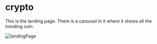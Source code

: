 # crypto
This is the landing page. There is a carousel in it where it shows all the trending coin.

![landingPage](https://user-images.githubusercontent.com/101665844/208250445-7b6b1846-6076-4b6e-8be0-9095c721c7fe.PNG)

